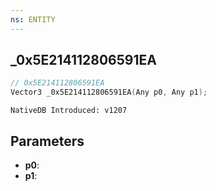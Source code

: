 ```yaml
---
ns: ENTITY
---
```

## _0x5E214112806591EA

```c
// 0x5E214112806591EA
Vector3 _0x5E214112806591EA(Any p0, Any p1);
```

```
NativeDB Introduced: v1207
```

## Parameters
* **p0**:
* **p1**:

